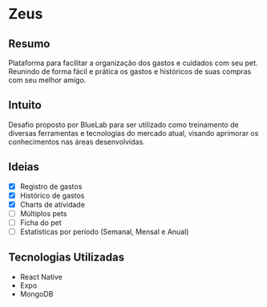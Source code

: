 # Zeus

## Resumo
Plataforma para facilitar a organização dos gastos e cuidados com seu pet. Reunindo de forma fácil e prática os gastos e históricos de suas compras com seu melhor amigo.

## Intuito
Desafio proposto por BlueLab para ser utilizado como treinamento de diversas ferramentas e tecnologias do mercado atual, visando aprimorar os conhecimentos nas áreas desenvolvidas.

## Ideias
- [X] Registro de gastos
- [X] Histórico de gastos
- [X] Charts de atividade 
- [ ] Múltiplos pets
- [ ] Ficha do pet
- [ ] Estatísticas por período (Semanal, Mensal e Anual)

## Tecnologias Utilizadas

- React Native
- Expo
- MongoDB